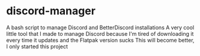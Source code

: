 # discord-manager
A bash script to manage Discord and BetterDiscord installations
A very cool little tool that I made to manage Discord because I'm tired of downloading it every time it updates and the Flatpak version sucks
This will become better, I only started this project

